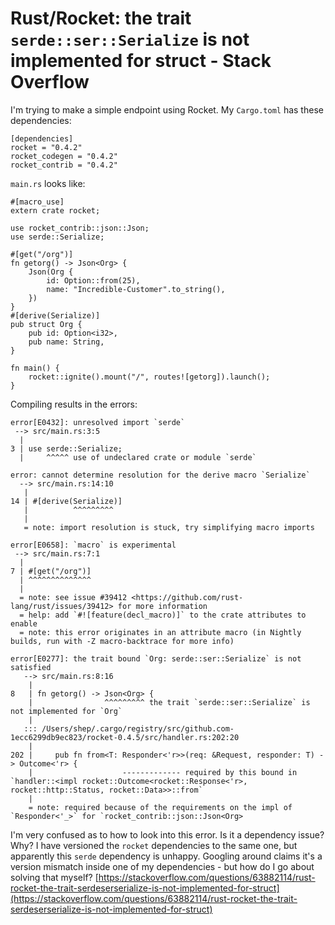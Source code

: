# Rust/Rocket: the trait `serde::ser::Serialize` is not implemented for struct - Stack Overflow
I'm trying to make a simple endpoint using Rocket. My `Cargo.toml` has these dependencies:

```null
[dependencies]
rocket = "0.4.2"
rocket_codegen = "0.4.2"
rocket_contrib = "0.4.2"
```

`main.rs` looks like:

```null
#[macro_use]
extern crate rocket;

use rocket_contrib::json::Json;
use serde::Serialize;

#[get("/org")]
fn getorg() -> Json<Org> {
    Json(Org {
        id: Option::from(25),
        name: "Incredible-Customer".to_string(),
    })
}
#[derive(Serialize)]
pub struct Org {
    pub id: Option<i32>,
    pub name: String,
}

fn main() {
    rocket::ignite().mount("/", routes![getorg]).launch();
}
```

Compiling results in the errors:

    error[E0432]: unresolved import `serde`
     --> src/main.rs:3:5
      |
    3 | use serde::Serialize;
      |     ^^^^^ use of undeclared crate or module `serde`

    error: cannot determine resolution for the derive macro `Serialize`
      --> src/main.rs:14:10
       |
    14 | #[derive(Serialize)]
       |          ^^^^^^^^^
       |
       = note: import resolution is stuck, try simplifying macro imports

    error[E0658]: `macro` is experimental
     --> src/main.rs:7:1
      |
    7 | #[get("/org")]
      | ^^^^^^^^^^^^^^
      |
      = note: see issue #39412 <https://github.com/rust-lang/rust/issues/39412> for more information
      = help: add `#![feature(decl_macro)]` to the crate attributes to enable
      = note: this error originates in an attribute macro (in Nightly builds, run with -Z macro-backtrace for more info)

    error[E0277]: the trait bound `Org: serde::ser::Serialize` is not satisfied
       --> src/main.rs:8:16
        |
    8   | fn getorg() -> Json<Org> {
        |                ^^^^^^^^^ the trait `serde::ser::Serialize` is not implemented for `Org`
        |
       ::: /Users/shep/.cargo/registry/src/github.com-1ecc6299db9ec823/rocket-0.4.5/src/handler.rs:202:20
        |
    202 |     pub fn from<T: Responder<'r>>(req: &Request, responder: T) -> Outcome<'r> {
        |                    ------------- required by this bound in `handler::<impl rocket::Outcome<rocket::Response<'r>, rocket::http::Status, rocket::Data>>::from`
        |
        = note: required because of the requirements on the impl of `Responder<'_>` for `rocket_contrib::json::Json<Org> 

I'm very confused as to how to look into this error. Is it a dependency issue? Why? I have versioned the `rocket` dependencies to the same one, but apparently this `serde` dependency is unhappy. Googling around claims it's a version mismatch inside one of my dependencies - but how do I go about solving that myself? 
 [https://stackoverflow.com/questions/63882114/rust-rocket-the-trait-serdeserserialize-is-not-implemented-for-struct](https://stackoverflow.com/questions/63882114/rust-rocket-the-trait-serdeserserialize-is-not-implemented-for-struct)
